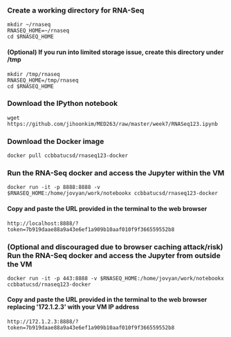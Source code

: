 
### Create a working directory for RNA-Seq 
```Shell
mkdir ~/rnaseq
RNASEQ_HOME=~/rnaseq
cd $RNASEQ_HOME
```
#### (Optional) If you run into limited storage issue, create this directory under /tmp
```Shell
mkdir /tmp/rnaseq
RNASEQ_HOME=/tmp/rnaseq
cd $RNASEQ_HOME
```

### Download the IPython notebook
```Shell
wget https://github.com/jihoonkim/MED263/raw/master/week7/RNASeq123.ipynb
```

### Download the Docker image
```Shell
docker pull ccbbatucsd/rnaseq123-docker
```

### Run the RNA-Seq docker and access the Jupyter within the VM
```Shell
docker run -it -p 8888:8888 -v $RNASEQ_HOME:/home/jovyan/work/notebookx ccbbatucsd/rnaseq123-docker
```
#### Copy and paste the URL provided in the terminal to the web browser
```Shell
http://localhost:8888/?token=7b919daae88a9a43e6ef1a909b10aaf010f9f366559552b8
```

### (Optional and discouraged due to browser caching attack/risk) Run the RNA-Seq docker and access the Jupyter from outside the VM
```Shell
docker run -it -p 443:8888 -v $RNASEQ_HOME:/home/jovyan/work/notebookx ccbbatucsd/rnaseq123-docker
```
#### Copy and paste the URL provided in the terminal to the web browser replacing '172.1.2.3' with your VM IP address
```Shell
http://172.1.2.3:8888/?token=7b919daae88a9a43e6ef1a909b10aaf010f9f366559552b8
```

